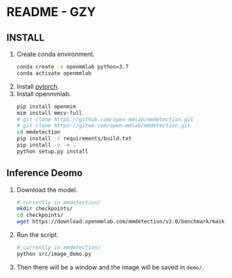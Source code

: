 # README - GZY
## INSTALL
1. Create conda environment.
    ```bash
    conda create -n openmmlab python=3.7
    conda activate openmmlab
    ```
2. Install [pytorch](pytorch.org/).
3. Install openmmlab.
    ```bash
    pip install openmim
    mim install mmcv-full
    # git clone https://github.com/open-mmlab/mmdetection.git
    # git clone https://gitee.com/open-mmlab/mmdetection.git
    cd mmdetection
    pip install -r requirements/build.txt
    pip install -v -e .
    python setup.py install
    ```
## Inference Deomo
1. Download the model.
    ```bash
    # currently in mmdetection/
    mkdir checkpoints/
    cd checkpoints/
    wget https://download.openmmlab.com/mmdetection/v2.0/benchmark/mask_rcnn_r50_caffe_fpn_mstrain-poly_1x_coco/mask_rcnn_r50_caffe_fpn_mstrain-poly_1x_coco-dbecf295.pth
    ```
2. Run the script.
    ```bash
    # currently in mmdetection/
    python src/image_demo.py
    ```
3. Then there will be a window and the image will be saved in `demo/`.